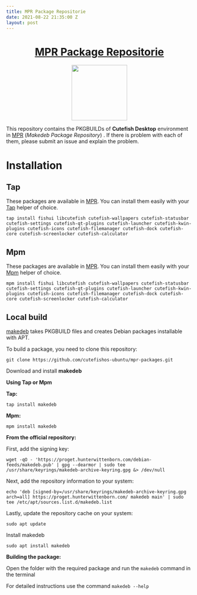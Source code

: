 ```yaml
---
title: MPR Package Repositorie
date: 2021-08-22 21:35:00 Z
layout: post
---
```


<div align="center">
    <h1><a href="https://github.com/cutefishos-ubuntu/mpr-packages">MPR Package Repositorie</a></h1>
    <img height="150" src="https://dl.uploadgram.me/6119620f0356eh?raw">
</div>

This repository contains the PKGBUILDs of **Cutefish Desktop** environment in [MPR](https://mpr.hunterwittenborn.com/packages/?K=titenko&SeB=m) (*Makedeb Package Repository*) . If there is problem with each of them, please submit an issue and explain the problem.

# Installation

## Tap

These packages are available in [MPR](https://mpr.hunterwittenborn.com/packages/?K=titenko&SeB=m). You can install them easily with your [Tap](https://github.com/hwittenborn/tap)  helper of choice.

    tap install fishui libcutefish cutefish-wallpapers cutefish-statusbar cutefish-settings cutefish-qt-plugins cutefish-launcher cutefish-kwin-plugins cutefish-icons cutefish-filemanager cutefish-dock cutefish-core cutefish-screenlocker cutefish-calculator 

## Mpm

These packages are available in [MPR](https://mpr.hunterwittenborn.com/packages/?K=titenko&SeB=m). You can install them easily with your [Mpm](https://github.com/cutefishos-ubuntu/mpm)  helper of choice.

    mpm install fishui libcutefish cutefish-wallpapers cutefish-statusbar cutefish-settings cutefish-qt-plugins cutefish-launcher cutefish-kwin-plugins cutefish-icons cutefish-filemanager cutefish-dock cutefish-core cutefish-screenlocker cutefish-calculator

## Local build

[makedeb](https://github.com/makedeb/makedeb) takes PKGBUILD files and creates Debian packages installable with APT.

To build a package, you need to clone this repository:

    git clone https://github.com/cutefishos-ubuntu/mpr-packages.git

Download and install **makedeb**

**Using Tap or Mpm**

**Tap:**
    
    tap install makedeb

**Mpm:**

    mpm install makedeb

**From the official repository:**

First, add the signing key:

    wget -qO - 'https://proget.hunterwittenborn.com/debian-feeds/makedeb.pub' | gpg --dearmor | sudo tee /usr/share/keyrings/makedeb-archive-keyring.gpg &> /dev/null

Next, add the repository information to your system:

    echo 'deb [signed-by=/usr/share/keyrings/makedeb-archive-keyring.gpg arch=all] https://proget.hunterwittenborn.com/ makedeb main' | sudo tee /etc/apt/sources.list.d/makedeb.list

Lastly, update the repository cache on your system:

    sudo apt update

Install makedeb

    sudo apt install makedeb

**Building the package:**

Open the folder with the required package and run the `makedeb` command in the terminal

For detailed instructions use the command `makedeb --help`
